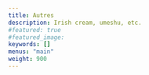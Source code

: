```yaml
---
title: Autres
description: Irish cream, umeshu, etc.
#featured: true
#featured_image: 
keywords: []
menus: "main"
weight: 900
---
```

